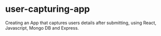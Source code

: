 # user-capturing-app
Creating an App that captures users details after submitting, using React, Javascript, Mongo DB and Express.
